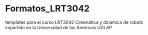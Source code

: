 # Formatos_LRT3042
templates para el curso LRT3042 Cinemática y dinámica de robots impartido en la Universidad de las Américas UDLAP 

